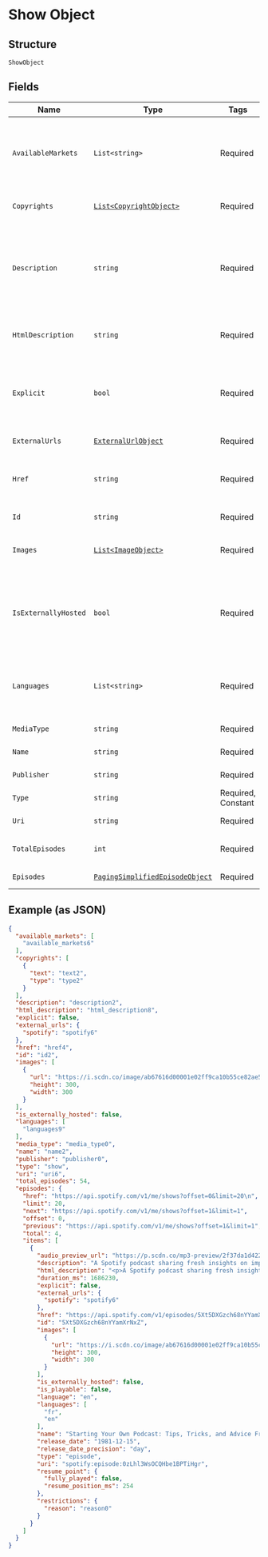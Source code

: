 
# Show Object

## Structure

`ShowObject`

## Fields

| Name | Type | Tags | Description |
|  --- | --- | --- | --- |
| `AvailableMarkets` | `List<string>` | Required | A list of the countries in which the show can be played, identified by their [ISO 3166-1 alpha-2](http://en.wikipedia.org/wiki/ISO_3166-1_alpha-2) code. |
| `Copyrights` | [`List<CopyrightObject>`](../../doc/models/copyright-object.md) | Required | The copyright statements of the show. |
| `Description` | `string` | Required | A description of the show. HTML tags are stripped away from this field, use `html_description` field in case HTML tags are needed. |
| `HtmlDescription` | `string` | Required | A description of the show. This field may contain HTML tags. |
| `Explicit` | `bool` | Required | Whether or not the show has explicit content (true = yes it does; false = no it does not OR unknown). |
| `ExternalUrls` | [`ExternalUrlObject`](../../doc/models/external-url-object.md) | Required | External URLs for this show. |
| `Href` | `string` | Required | A link to the Web API endpoint providing full details of the show. |
| `Id` | `string` | Required | The [Spotify ID](/documentation/web-api/concepts/spotify-uris-ids) for the show. |
| `Images` | [`List<ImageObject>`](../../doc/models/image-object.md) | Required | The cover art for the show in various sizes, widest first. |
| `IsExternallyHosted` | `bool` | Required | True if all of the shows episodes are hosted outside of Spotify's CDN. This field might be `null` in some cases. |
| `Languages` | `List<string>` | Required | A list of the languages used in the show, identified by their [ISO 639](https://en.wikipedia.org/wiki/ISO_639) code. |
| `MediaType` | `string` | Required | The media type of the show. |
| `Name` | `string` | Required | The name of the episode. |
| `Publisher` | `string` | Required | The publisher of the show. |
| `Type` | `string` | Required, Constant | The object type.<br>**Value**: `"show"` |
| `Uri` | `string` | Required | The [Spotify URI](/documentation/web-api/concepts/spotify-uris-ids) for the show. |
| `TotalEpisodes` | `int` | Required | The total number of episodes in the show. |
| `Episodes` | [`PagingSimplifiedEpisodeObject`](../../doc/models/paging-simplified-episode-object.md) | Required | The episodes of the show. |

## Example (as JSON)

```json
{
  "available_markets": [
    "available_markets6"
  ],
  "copyrights": [
    {
      "text": "text2",
      "type": "type2"
    }
  ],
  "description": "description2",
  "html_description": "html_description8",
  "explicit": false,
  "external_urls": {
    "spotify": "spotify6"
  },
  "href": "href4",
  "id": "id2",
  "images": [
    {
      "url": "https://i.scdn.co/image/ab67616d00001e02ff9ca10b55ce82ae553c8228\n",
      "height": 300,
      "width": 300
    }
  ],
  "is_externally_hosted": false,
  "languages": [
    "languages9"
  ],
  "media_type": "media_type0",
  "name": "name2",
  "publisher": "publisher0",
  "type": "show",
  "uri": "uri6",
  "total_episodes": 54,
  "episodes": {
    "href": "https://api.spotify.com/v1/me/shows?offset=0&limit=20\n",
    "limit": 20,
    "next": "https://api.spotify.com/v1/me/shows?offset=1&limit=1",
    "offset": 0,
    "previous": "https://api.spotify.com/v1/me/shows?offset=1&limit=1",
    "total": 4,
    "items": [
      {
        "audio_preview_url": "https://p.scdn.co/mp3-preview/2f37da1d4221f40b9d1a98cd191f4d6f1646ad17",
        "description": "A Spotify podcast sharing fresh insights on important topics of the moment—in a way only Spotify can. You’ll hear from experts in the music, podcast and tech industries as we discover and uncover stories about our work and the world around us.\n",
        "html_description": "<p>A Spotify podcast sharing fresh insights on important topics of the moment—in a way only Spotify can. You’ll hear from experts in the music, podcast and tech industries as we discover and uncover stories about our work and the world around us.</p>\n",
        "duration_ms": 1686230,
        "explicit": false,
        "external_urls": {
          "spotify": "spotify6"
        },
        "href": "https://api.spotify.com/v1/episodes/5Xt5DXGzch68nYYamXrNxZ",
        "id": "5Xt5DXGzch68nYYamXrNxZ",
        "images": [
          {
            "url": "https://i.scdn.co/image/ab67616d00001e02ff9ca10b55ce82ae553c8228\n",
            "height": 300,
            "width": 300
          }
        ],
        "is_externally_hosted": false,
        "is_playable": false,
        "language": "en",
        "languages": [
          "fr",
          "en"
        ],
        "name": "Starting Your Own Podcast: Tips, Tricks, and Advice From Anchor Creators\n",
        "release_date": "1981-12-15",
        "release_date_precision": "day",
        "type": "episode",
        "uri": "spotify:episode:0zLhl3WsOCQHbe1BPTiHgr",
        "resume_point": {
          "fully_played": false,
          "resume_position_ms": 254
        },
        "restrictions": {
          "reason": "reason0"
        }
      }
    ]
  }
}
```

